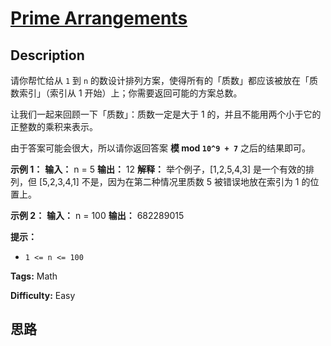# [Prime Arrangements][title]

## Description

请你帮忙给从 `1` 到 `n` 的数设计排列方案，使得所有的「质数」都应该被放在「质数索引」（索引从 1 开始）上；你需要返回可能的方案总数。

让我们一起来回顾一下「质数」：质数一定是大于 1 的，并且不能用两个小于它的正整数的乘积来表示。

由于答案可能会很大，所以请你返回答案 **模 mod  `10^9 + 7`** 之后的结果即可。



**示例 1：**
            **输入：** n = 5    **输出：** 12    **解释：** 举个例子，[1,2,5,4,3] 是一个有效的排列，但 [5,2,3,4,1] 不是，因为在第二种情况里质数 5 被错误地放在索引为 1 的位置上。    

**示例 2：**
            **输入：** n = 100    **输出：** 682289015    



**提示：**

  * `1 <= n <= 100`


**Tags:** Math

**Difficulty:** Easy

## 思路

[title]: https://leetcode-cn.com/problems/prime-arrangements
